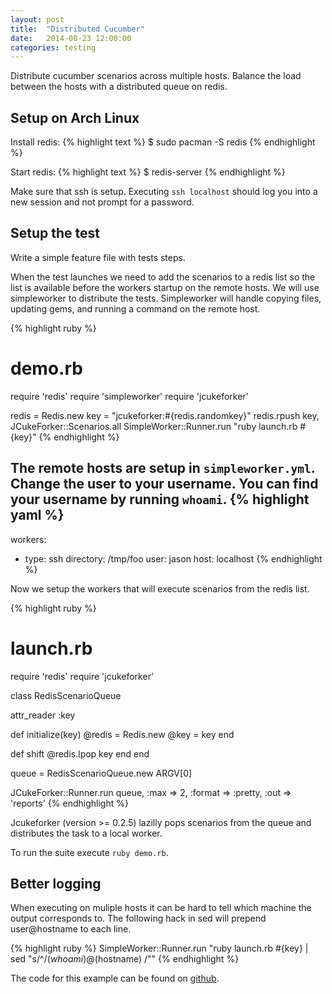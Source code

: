 ```yaml
---
layout: post
title:  "Distributed Cucumber"
date:   2014-08-23 12:00:00
categories: testing
---
```


Distribute cucumber scenarios across multiple hosts.  Balance the load between
the hosts with a distributed queue on redis.

Setup on Arch Linux
---------

Install redis:
{% highlight text %}
$ sudo pacman -S redis
{% endhighlight %}

Start redis:
{% highlight text %}
$ redis-server
{% endhighlight %}

Make sure that ssh is setup.  Executing `ssh localhost` should log you into a
new session and not prompt for a password.

Setup the test
----------------

Write a simple feature file with tests steps.

When the test launches we need to add the scenarios to a redis list so the list is available before the workers startup on the remote hosts.  We will use simpleworker to distribute the tests.  Simpleworker will handle copying files, updating gems, and running a command on the remote host.

{% highlight ruby %}
# demo.rb

require 'redis'
require 'simpleworker'
require 'jcukeforker'

redis = Redis.new
key = "jcukeforker:#{redis.randomkey}"
redis.rpush key, JCukeForker::Scenarios.all
SimpleWorker::Runner.run "ruby launch.rb #{key}"
{% endhighlight %}

The remote hosts are setup in `simpleworker.yml`.  Change the user to your username.  You can find your username by running `whoami`.
{% highlight yaml %}
---
workers:
  - type: ssh
    directory: /tmp/foo
    user: jason
    host: localhost
{% endhighlight %}

Now we setup the workers that will execute scenarios from the redis
list.

{% highlight ruby %}
# launch.rb

require 'redis'
require 'jcukeforker'

class RedisScenarioQueue

  attr_reader :key

  def initialize(key)
    @redis = Redis.new
    @key = key
  end

  def shift
    @redis.lpop key
  end
end

queue = RedisScenarioQueue.new ARGV[0]

JCukeForker::Runner.run queue,
  :max => 2,
  :format => :pretty,
  :out => 'reports'
{% endhighlight %}

Jcukeforker (version >= 0.2.5) lazilly pops scenarios from the queue and distributes the task to a local worker.

To run the suite execute `ruby demo.rb`.

Better logging
--------------

When executing on muliple hosts it can be hard to tell which machine the output
corresponds to.  The following hack in sed will prepend user@hostname to each
line.

{% highlight ruby %}
SimpleWorker::Runner.run "ruby launch.rb #{key} | sed \"s/^/$(whoami)@$(hostname) /\""
{% endhighlight %}

The code for this example can be found on [github](https://github.com/jesg/distributed-cucumber-demo).

